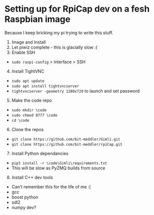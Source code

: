 # Setting up for RpiCap dev on a fesh Raspbian image
Because I keep bricking my pi trying to write this stuff.

1. Image and Install
2. Let piwiz complete - this is glacially slow :(
3. Enable SSH
  - `sudo raspi-config` > interface > SSH
4. Install TightVNC
  - `sudo apt update`
  - `sudo apt install tightvncserver`
  - `tightvncserver -geometry 1280x720` to launch and set password
5. Make the code repo
  - `sudo mkdir \code`
  - `sudo chmod 0777 \code`
  - `cd \code`
6. Clone the repos
  - `git clone https://github.com/bit-meddler/Gimli.git`
  - `git clone https://github.com/bit-meddler/rpiCap.git`
7. Install Python dependancies
  - `pip3 install -r \code\Gimli\requirements.txt`
  - This will be slow as PyZMQ builds from source
8. Install C++ dev tools
  - Can't remember this for the life of me :(
  - gcc
  - boost python
  - sdl2
  - numpy dev?

